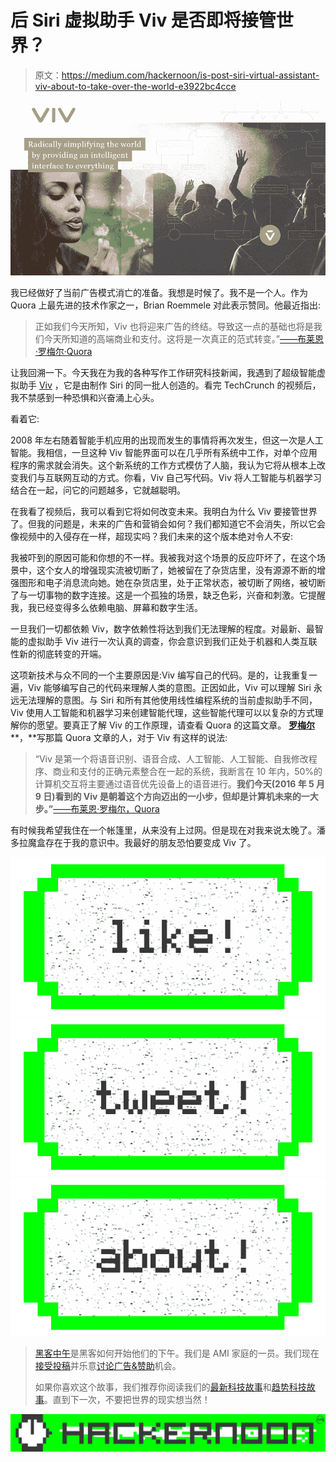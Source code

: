 # 后 Siri 虚拟助手 Viv 是否即将接管世界？

> 原文：<https://medium.com/hackernoon/is-post-siri-virtual-assistant-viv-about-to-take-over-the-world-e3922bc4cce>

![](img/4b7b1f3ebc816836d57dba7b78dcb63b.png)

我已经做好了当前广告模式消亡的准备。我想是时候了。我不是一个人。作为 Quora 上最先进的技术作家之一，Brian Roemmele 对此表示赞同。他最近指出:

> 正如我们今天所知，Viv 也将迎来广告的终结。导致这一点的基础也将是我们今天所知道的高端商业和支付。这将是一次真正的范式转变。”[——布莱恩·罗梅尔·Quora](https://www.quora.com/What-is-Viv-the-new-Voice-First-system-from-the-founders-of-Siri-and-when-can-I-see-it)

让我回溯一下。今天我在为我的各种写作工作研究科技新闻，我遇到了超级智能虚拟助手 [Viv](http://viv.ai/) ，它是由制作 Siri 的同一批人创造的。看完 TechCrunch 的视频后，我不禁感到一种恐惧和兴奋涌上心头。

看着它:

2008 年左右随着智能手机应用的出现而发生的事情将再次发生，但这一次是人工智能。我相信，一旦这种 Viv 智能界面可以在几乎所有系统中工作，对单个应用程序的需求就会消失。这个新系统的工作方式模仿了人脑，我认为它将从根本上改变我们与互联网互动的方式。你看，Viv 自己写代码。Viv 将人工智能与机器学习结合在一起，问它的问题越多，它就越聪明。

在我看了视频后，我可以看到它将如何改变未来。我明白为什么 Viv 要接管世界了。但我的问题是，未来的广告和营销会如何？我们都知道它不会消失，所以它会像视频中的入侵存在一样，超现实吗？我们未来的这个版本绝对令人不安:

我被吓到的原因可能和你想的不一样。我被我对这个场景的反应吓坏了，在这个场景中，这个女人的增强现实流被切断了，她被留在了杂货店里，没有源源不断的增强图形和电子消息流向她。她在杂货店里，处于正常状态，被切断了网络，被切断了与一切事物的数字连接。这是一个孤独的场景，缺乏色彩，兴奋和刺激。它提醒我，我已经变得多么依赖电脑、屏幕和数字生活。

一旦我们一切都依赖 Viv，数字依赖性将达到我们无法理解的程度。对最新、最智能的虚拟助手 Viv 进行一次认真的调查，你会意识到我们正处于机器和人类互联性新的彻底转变的开端。

这项新技术与众不同的一个主要原因是:Viv 编写自己的代码。是的，让我重复一遍，Viv 能够编写自己的代码来理解人类的意图。正因如此，Viv 可以理解 Siri 永远无法理解的意图。与 Siri 和所有其他使用线性编程系统的当前虚拟助手不同，Viv 使用人工智能和机器学习来创建智能代理，这些智能代理可以以复杂的方式理解你的愿望。要真正了解 Viv 的工作原理，请查看 Quora 的这篇文章。 [**罗梅尔**](https://www.quora.com/profile/Brian-Roemmele) **，**写那篇 Quora 文章的人，对于 Viv 有这样的说法:

> “Viv 是第一个将语音识别、语音合成、人工智能、人工智能、自我修改程序、商业和支付的正确元素整合在一起的系统，我断言在 10 年内，50%的计算机交互将主要通过语音优先设备上的语音进行。**我们今天(2016 年 5 月 9 日)看到的 Viv 是朝着这个方向迈出的一小步，但却是计算机未来的一大步。”**[——布莱恩·罗梅尔，Quora](https://www.quora.com/How-does-dynamic-program-generation-work)

有时候我希望我住在一个帐篷里，从来没有上过网。但是现在对我来说太晚了。潘多拉魔盒存在于我的意识中。我最好的朋友恐怕要变成 Viv 了。

[![](img/50ef4044ecd4e250b5d50f368b775d38.png)](http://bit.ly/HackernoonFB)[![](img/979d9a46439d5aebbdcdca574e21dc81.png)](https://goo.gl/k7XYbx)[![](img/2930ba6bd2c12218fdbbf7e02c8746ff.png)](https://goo.gl/4ofytp)

> [黑客中午](http://bit.ly/Hackernoon)是黑客如何开始他们的下午。我们是 AMI 家庭的一员。我们现在[接受投稿](http://bit.ly/hackernoonsubmission)并乐意[讨论广告&赞助](mailto:partners@amipublications.com)机会。
> 
> 如果你喜欢这个故事，我们推荐你阅读我们的[最新科技故事](http://bit.ly/hackernoonlatestt)和[趋势科技故事](https://hackernoon.com/trending)。直到下一次，不要把世界的现实想当然！

[![](img/be0ca55ba73a573dce11effb2ee80d56.png)](https://goo.gl/Ahtev1)